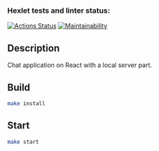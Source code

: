 ### Hexlet tests and linter status:
[![Actions Status](https://github.com/DedMazai36/frontend-project-12/workflows/hexlet-check/badge.svg)](https://github.com/DedMazai36/frontend-project-12/actions)
[![Maintainability](https://api.codeclimate.com/v1/badges/3a692272e156f2d3ad01/maintainability)](https://codeclimate.com/github/DedMazai36/frontend-project-12/maintainability)

## Description

Chat application on React with a local server part.

## Build

```bash
make install
```

## Start

```bash
make start
```